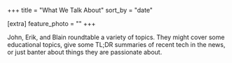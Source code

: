 +++
title = "What We Talk About"
sort_by = "date"

[extra]
feature_photo = ""
+++

John, Erik, and Blain roundtable a variety of topics. They might cover
some educational topics, give some TL;DR summaries of recent tech in the
news, or just banter about things they are passionate about.

